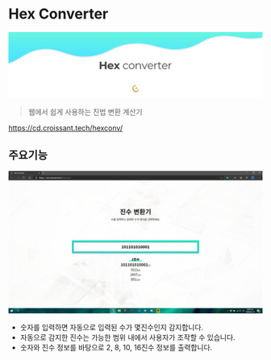 # Hex Converter
![Hex-Converter](./images/hex-converter.png)
> 웹에서 쉽게 사용하는 진법 변환 계산기

https://cd.croissant.tech/hexconv/

## 주요기능
![주요기능](./images/example.jpg)
- 숫자를 입력하면 자동으로 입력된 수가 몇진수인지 감지합니다.
- 자동으로 감지한 진수는 가능한 범위 내에서 사용자가 조작할 수 있습니다.
- 숫자와 진수 정보를 바탕으로 2, 8, 10, 16진수 정보를 출력합니다.
